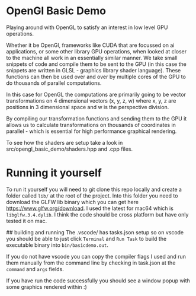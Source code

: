# OpenGl Basic Demo

Playing around with OpenGL to satisfy an interest in low level GPU operations.

Whether it be OpenGl, frameworks like CUDA that are focussed on ai applications, or some other library GPU operations, when looked at closer to the machine all work in an essentially similar manner. We take small snippets of code and compile them to be sent to the GPU (in this case the snippets are written in GLSL - graphics library shader language). These functions can then be used over and over by multiple cores of the GPU to do thousands of parallel computations.

In this case for OpenGL the computations are primarily going to be vector transformations on 4 dimensional vectors (x, y, z, w) where x, y, z are positions in 3 dimensional space and w is the perspective division.

By compiling our transformation functions and sending them to the GPU it allows us to calculate transformations on thousands of coordinates in parallel - which is essential for high performance graphical rendering.

To see how the shaders are setup take a look in src/opengl_basic_demo/shaders.hpp and .cpp files.


# Running it yourself

To run it yourself you will need to git clone this repo locally and create a folder called `lib/` at the root of the project. Into this folder you need to download the GLFW lib binary which you can get here https://www.glfw.org/download. I used the latest for mac64 which is `libglfw.3.4.dylib`. I think the code should be cross platform but have only tested it on mac.

## building and running
The .vscode/ has tasks.json setup so on vscode you should be able to just click `Terminal` and `Run Task` to build the executable binary into `bin/basicdemo.out`.

If you do not have vscode you can copy the compiler flags I used and run them manually from the command line by checking in task.json at the `command` and `args` fields.

If you have run the code successfully you should see a window popup with some graphics rendered within :)
